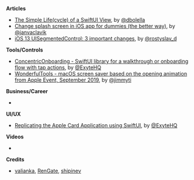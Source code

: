**Articles**

* [The Simple Life(cycle) of a SwiftUI View](https://medium.com/flawless-app-stories/the-simple-life-cycle-of-a-swiftui-view-95e2e14848a2), by [@dbolella](https://twitter.com/dbolella)
* [Change splash screen in iOS app for dummies (the better way)](https://medium.com/flawless-app-stories/change-splash-screen-in-ios-app-for-dummies-the-better-way-e385327219e), by [@janvaclavik](https://twitter.com/janvaclavik)
* [iOS 13 UISegmentedControl: 3 important changes](https://medium.com/@rdovhaliuk/ios-13-uisegmentedcontrol-3-important-changes-d3a94fdd6763), by [@rostyslav_d](https://twitter.com/rostyslav_d)

**Tools/Controls**

* [ConcentricOnboarding - SwiftUI library for a walkthrough or onboarding flow with tap actions](https://github.com/exyte/ConcentricOnboarding), by [@ExyteHQ](https://twitter.com/exyteHQ)
* [WonderfulTools - macOS screen saver based on the opening animation from Apple Event, September 2019](https://github.com/jimmyti/WonderfulTools), by [@jimmyti](https://twitter.com/jimmyti)

**Business/Career**

* 

**UI/UX**

* [Replicating the Apple Card Application using SwiftUI](https://medium.com/@exyte/replicating-the-apple-card-application-using-swiftui-f472f3947683), by [@ExyteHQ](https://twitter.com/exyteHQ)

**Videos**

* 

**Credits**

* [valianka](https://github.com/valianka), [RenGate](https://github.com/rengate), [shipinev](https://github.com/shipinev)
